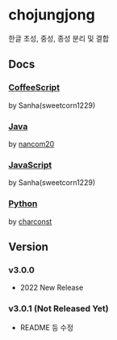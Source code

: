 # chojungjong
한글 초성, 중성, 종성 분리 및 결합

## Docs

### [CoffeeScript](https://github.com/sweetcorn1229/chojungjong/blob/main/coffee/docs.md)
by Sanha(sweetcorn1229)

### [Java](https://github.com/sweetcorn1229/chojungjong/blob/main/java/docs.md)
by [nancom20](https://github.com/nancom20)

### [JavaScript](https://github.com/sweetcorn1229/chojungjong/blob/main/javascript/docs.md)
by Sanha(sweetcorn1229)

### [Python](https://github.com/sweetcorn1229/chojungjong/blob/main/python/docs.md)
by [charconst](https://github.com/everythingisformathieu)

## Version
### v3.0.0
- 2022 New Release
### v3.0.1 (Not Released Yet)
- README 등 수정

